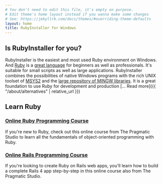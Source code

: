 ```yaml
---
# You don't need to edit this file, it's empty on purpose.
# Edit theme's home layout instead if you wanna make some changes
# See: https://jekyllrb.com/docs/themes/#overriding-theme-defaults
layout: home
title: RubyInstaller for Windows
---
```


## Is RubyInstaller for you?

RubyInstaller is the easiest and most used Ruby environment on Windows.
And [Ruby](https://www.ruby-lang.org) is a [great language](http://www.bestprogramminglanguagefor.me/why-learn-ruby) for beginners as well as professionals.
It's suitable for small scripts as well as large applications.
RubyInstaller combines the possibilities of native Windows programs with the rich UNIX toolset of [MSYS2](http://www.msys2.org) and the [large repository of MINGW libraries](https://github.com/Alexpux/MINGW-packages).
It is a great foundation to use Ruby for development and production
[... Read more]({{ "/about/alternatives" | relative_url }})

## Learn Ruby

### [Online Ruby Programming Course](http://pragmaticstudio.com/ruby)

If you're new to Ruby, check out this online course from The Pragmatic Studio to learn all the fundamentals of object-oriented programming with Ruby.

### [Online Rails Programming Course](http://pragmaticstudio.com/rails)

If you're looking to create Ruby on Rails web apps, you'll learn how to build a complete Rails 4 app step-by-step in this online course also from The Pragmatic Studio.
